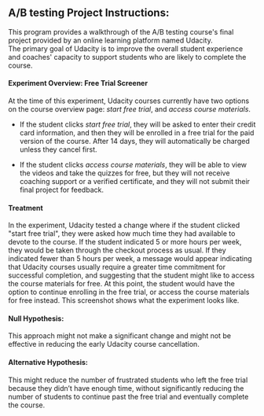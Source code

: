 ## A/B testing Project Instructions:
This program provides a walkthrough of the A/B testing course's final project provided by an online learning platform named Udacity.  
The primary goal of Udacity is to improve the overall student experience and coaches' capacity to support students who are likely to complete the course.

#### Experiment Overview: Free Trial Screener
At the time of this experiment, Udacity courses currently have two options on the course overview page: *start free trial*, and *access course materials*. 

- If the student clicks *start free trial*, they will be asked to enter their credit card information, and then they will be enrolled in a free trial for the paid version of the course. After 14 days, they will automatically be charged unless they cancel first. 

- If the student clicks *access course materials*, they will be able to view the videos and take the quizzes for free, but they will not receive coaching support or a verified certificate, and they will not submit their final project for feedback.

#### Treatment
In the experiment, Udacity tested a change where if the student clicked "start free trial", they were asked how much time they had available to devote to the course. If the student indicated 5 or more hours per week, they would be taken through the checkout process as usual. If they indicated fewer than 5 hours per week, a message would appear indicating that Udacity courses usually require a greater time commitment for successful completion, and suggesting that the student might like to access the course materials for free. At this point, the student would have the option to continue enrolling in the free trial, or access the course materials for free instead. This screenshot shows what the experiment looks like.


#### Null Hypothesis: 
This approach might not make a significant change and might not be effective in reducing the early Udacity course cancellation.

#### Alternative Hypothesis: 
This might reduce the number of frustrated students who left the free trial because they didn’t have enough time, without significantly reducing the number of students to continue past the free trial and eventually complete the course.





